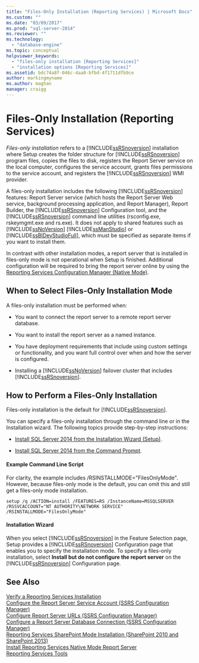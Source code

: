 ```yaml
---
title: "Files-Only Installation (Reporting Services) | Microsoft Docs"
ms.custom: ""
ms.date: "03/09/2017"
ms.prod: "sql-server-2014"
ms.reviewer: ""
ms.technology: 
  - "database-engine"
ms.topic: conceptual
helpviewer_keywords: 
  - "files-only installation [Reporting Services]"
  - "installation options [Reporting Services]"
ms.assetid: bdc74a8f-046c-4aa0-bfbd-4f1711dfb9ce
author: markingmyname
ms.author: maghan
manager: craigg
---
```

# Files-Only Installation (Reporting Services)
  *Files-only installation* refers to a [!INCLUDE[ssRSnoversion](../../includes/ssrsnoversion-md.md)] installation where Setup creates the folder structure for [!INCLUDE[ssRSnoversion](../../includes/ssrsnoversion-md.md)] program files, copies the files to disk, registers the Report Server service on the local computer, configures the service account, grants files permissions to the service account, and registers the [!INCLUDE[ssRSnoversion](../../includes/ssrsnoversion-md.md)] WMI provider.  
  
 A files-only installation includes the following [!INCLUDE[ssRSnoversion](../../includes/ssrsnoversion-md.md)] features: Report Server service (which hosts the Report Server Web service, background processing application, and Report Manager), Report Builder, the [!INCLUDE[ssRSnoversion](../../includes/ssrsnoversion-md.md)] Configuration tool, and the [!INCLUDE[ssRSnoversion](../../includes/ssrsnoversion-md.md)] command line utilities (rsconfig.exe, rskeymgmt.exe and rs.exe). It does not apply to shared features such as [!INCLUDE[ssNoVersion](../../includes/ssnoversion-md.md)] [!INCLUDE[ssManStudio](../../includes/ssmanstudio-md.md)] or [!INCLUDE[ssBIDevStudioFull](../../includes/ssbidevstudiofull-md.md)], which must be specified as separate items if you want to install them.  
  
 In contrast with other installation modes, a report server that is installed in files-only mode is not operational when Setup is finished. Additional configuration will be required to bring the report server online by using the [Reporting Services Configuration Manager &#40;Native Mode&#41;](../../sql-server/install/reporting-services-configuration-manager-native-mode.md).  
  
## When to Select Files-Only Installation Mode  
 A files-only installation must be performed when:  
  
-   You want to connect the report server to a remote report server database.  
  
-   You want to install the report server as a named instance.  
  
-   You have deployment requirements that include using custom settings or functionality, and you want full control over when and how the server is configured.  
  
-   Installing a [!INCLUDE[ssNoVersion](../../includes/ssnoversion-md.md)] failover cluster that includes [!INCLUDE[ssRSnoversion](../../includes/ssrsnoversion-md.md)].  
  
## How to Perform a Files-Only Installation  
 Files-only installation is the default for [!INCLUDE[ssRSnoversion](../../includes/ssrsnoversion-md.md)].  
  
 You can specify a files-only installation through the command line or in the Installation wizard. The following topics provide step-by-step instructions:  
  
-   [Install SQL Server 2014 from the Installation Wizard &#40;Setup&#41;](../../database-engine/install-windows/install-sql-server-from-the-installation-wizard-setup.md).  
  
-   [Install SQL Server 2014 from the Command Prompt](../../database-engine/install-windows/install-sql-server-from-the-command-prompt.md).  
  
#### Example Command Line Script  
 For clarity, the example includes /RSINSTALLMODE="FilesOnlyMode". However, because files-only mode is the default, you can omit this and still get a files-only mode installation.  
  
```  
setup /q /ACTION=install /FEATURES=RS /InstanceName=MSSQLSERVER /RSSVCACCOUNT="NT AUTHORITY\NETWORK SERVICE" /RSINSTALLMODE="FilesOnlyMode"  
```  
  
#### Installation Wizard  
 When you select [!INCLUDE[ssRSnoversion](../../includes/ssrsnoversion-md.md)] in the Feature Selection page, Setup provides a [!INCLUDE[ssRSnoversion](../../includes/ssrsnoversion-md.md)] Configuration page that enables you to specify the installation mode. To specify a files-only installation, select **Install but do not configure the report server** on the [!INCLUDE[ssRSnoversion](../../includes/ssrsnoversion-md.md)] Configuration page.  
  
## See Also  
 [Verify a Reporting Services Installation](verify-a-reporting-services-installation.md)   
 [Configure the Report Server Service Account &#40;SSRS Configuration Manager&#41;](configure-the-report-server-service-account-ssrs-configuration-manager.md)   
 [Configure Report Server URLs  &#40;SSRS Configuration Manager&#41;](configure-report-server-urls-ssrs-configuration-manager.md)   
 [Configure a Report Server Database Connection  &#40;SSRS Configuration Manager&#41;](../../sql-server/install/configure-a-report-server-database-connection-ssrs-configuration-manager.md)   
 [Reporting Services SharePoint Mode Installation &#40;SharePoint 2010 and SharePoint 2013&#41;](install-reporting-services-sharepoint-mode.md)   
 [Install Reporting Services Native Mode Report Server](install-reporting-services-native-mode-report-server.md)   
 [Reporting Services Tools](../tools/reporting-services-tools.md)  
  
  
